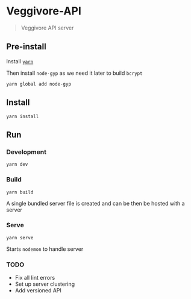 # Veggivore-API

> Veggivore API server  

## Pre-install

Install [`yarn`](https://yarnpkg.com)

Then install `node-gyp` as we need it later to build `bcrypt`

`yarn global add node-gyp`

## Install

`yarn install`

## Run

### Development

`yarn dev`

### Build

`yarn build`

A single bundled server file is created and can be then be hosted with a server

### Serve

`yarn serve`

Starts `nodemon` to handle server

### TODO

* Fix all lint errors
* Set up server clustering
* Add versioned API
